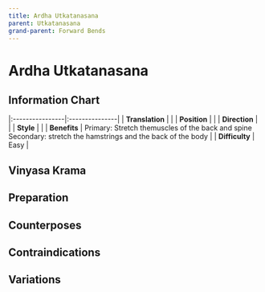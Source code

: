 ```yaml
---
title: Ardha Utkatanasana
parent: Utkatanasana
grand-parent: Forward Bends
---
```


# Ardha Utkatanasana

## Information Chart

|:----------------|:---------------|
| **Translation** |    |
| **Position**    |    |
| **Direction**   |     |
| **Style**    |     |
| **Benefits** | Primary: Stretch themuscles of the back and spine <br> Secondary: stretch the hamstrings and the back of the body   |
| **Difficulty**  |  Easy                              | 



## Vinyasa Krama 

## Preparation 

## Counterposes

## Contraindications

## Variations